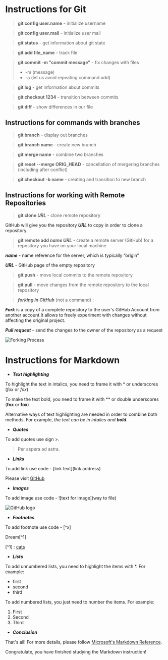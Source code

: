 # Instructions for Git

>**git config user.name** - initialize username

>**git config user.mail** - initialize user mail

>**git status** - get information about git state

>**git add file_name** - track file

>**git commit -m "commit message"** - fix changes with files
> - -m (message)
> - -a (let us avoid repeating command *add*)

>**git log** - get information about commits

>**git checkout 1234** - transition between commits

>**git diff** - show differences in our file

## Instructions for commands with branches

>**git branch** - display out branches

>**git branch name** - create new branch

>**git merge name** - combine two branches

>**git reset --merge ORIG_HEAD** - cancellation of mergering branches (including after conflict)

>**git checkout -b name** - creating and transition to new branch

## Instructions for working with Remote Repositories

>**git clone _URL_** - clone remote repository 

GitHub will give you the repository **_URL_** to copy in order to clone a repository.

>**git remote add _name_ _URL_** - create a remote server (GitHub) for a repository you have on your local machine

**_name_** - name reference for the server, which is typically “origin”

**_URL_** - GitHub page of the empty repository

>**git push** - move local commits to the remote repository

>**git pull** - move changes from the remote repository to the local repository

>**_forking in GitHub_** (not a command) :

**_Fork_** is a copy of a complete repository to the user's GitHub Account from another account.It allows to freely experiment with changes without affecting the original project.

**_Pull request_** - send the changes to the owner of the repository as a request

![Forking Process](fork-pullrequest.png)


# Instructions for Markdown

* **_Text highlighting_**

To highlight the text in intalics, you need to frame it with * or underscores (*fox* or _fox_)

To make the text bold, you need to frame it with ** or double underscores (**fox** or __fox__)

Alternative ways of text highlighting are needed in order to combine both methods. For example, _the text can be in intalics and **bold**_.

* **_Quotes_**

To add quotes use sign >.

> Per aspera ad astra.

* **_Links_**

To add link use code - [link text](link address)

Please visit [GitHub](https://desktop.github.com/)

* **_Images_**

To add image use code - ![text for image](way to file)

![GitHub logo](github-logo.png) 

* **_Footnotes_**

To add footnote use code - [^x]

Dream[^1]

[^1] : [cats](https://ru.wikipedia.org/wiki/%D0%9A%D0%BE%D1%88%D0%BA%D0%B0)

* **_Lists_**

To add unnumbered lists, you need to highlight the items with *.
For example:
* first
* second
* third 

To add numbered lists, you just need to number the items.
For example:
1. First
2. Second
3. Third

* **_Conclusion_**

That's all! For more details, please follow 
[Microsoft's Markdown Reference](https://learn.microsoft.com/ru-ru/contribute/markdown-reference).


Congratulate, you have finished studying the Markdown instruction!



